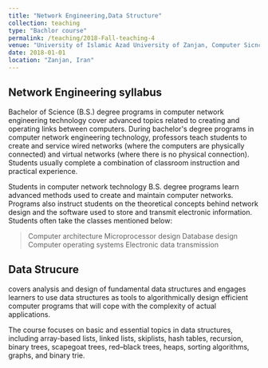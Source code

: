 ```yaml
---
title: "Network Engineering,Data Structure"
collection: teaching
type: "Bachlor course"
permalink: /teaching/2018-Fall-teaching-4
venue: "University of Islamic Azad University of Zanjan, Computer Sicnce Department"
date: 2018-01-01
location: "Zanjan, Iran"
---
```


## Network Engineering syllabus

Bachelor of Science (B.S.) degree programs in computer network engineering technology cover advanced topics related to creating and operating links between computers. During bachelor's degree programs in computer network engineering technology, professors teach students to create and service wired networks (where the computers are physically connected) and virtual networks (where there is no physical connection). Students usually complete a combination of classroom instruction and practical experience.

Students in computer network technology B.S. degree programs learn advanced methods used to create and maintain computer networks. Programs also instruct students on the theoretical concepts behind network design and the software used to store and transmit electronic information. Students often take the classes mentioned below:

> Computer architecture
> Microprocessor design
> Database design
> Computer operating systems
> Electronic data transmission
 
## Data Strucure
covers analysis and design of fundamental data structures and engages learners to use data structures as tools to algorithmically design efficient computer programs that will cope with the complexity of actual applications.

The course focuses on basic and essential topics in data structures, including array-based lists, linked lists, skiplists, hash tables, recursion, binary trees, scapegoat trees, red–black trees, heaps, sorting algorithms, graphs, and binary trie.
